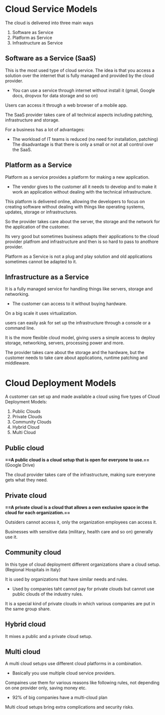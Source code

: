 # Cloud Service Models
The cloud is delivered into three main ways
1. Software as Service
2. Platform as Service
3. Infrastructure as Service

## Software as a Service (SaaS)
This is the most used type of cloud service.
The idea is that you access a solution over the internet that is fully managed and provided by the cloud provider.
- You can use a service through internet without install it (gmail, Google docs, dropvox for data storage and so on)

Users can access it through a web browser of a mobile app.

The SaaS provider takes care of all technical aspects including patching, infrastructure and storage.

For a business has a lot of advantages:
- The workload of IT teams is reduced (no need for installation, patching)
The disadvantage is that there is only a small or not at all control over the SaaS.


## Platform as a Service
Platform as a service provides a platform for making a new application.
- The vendor gives to the customer all it needs to develop and to make it work an application without dealing with the technical infrastructure.

This platform is delivered online, allowing the developers to focus on creating software without dealing with things like operating systems, updates, storage or infrastructures.

So the provider takes care about the server, the storage and the network for the application of the customer.

Its very good but sometimes business adapts their applications to the cloud provider platfrom and infrastructure and then is so hard to pass to anothore provider.

Platform as a Service is not a plug and play solution and old applications sometimes cannot be adapted to it.



## Infrastructure as a Service
It is a fully managed service for handling things like servers, storage and networking.
- The customer can access to it without buying hardware.

On a big scale it uses virtualization.

users can easily ask for set up the infrastructure through a console or a command line.

It is the more flexible cloud model, giving users a simple access to deploy storage, networking, servers, processing power and more.

The provider takes care about the storage and the hardware, but the customer needs to take care about applications, runtime patching and middleware.



# Cloud Deployment Models
A customer can set up and made available a cloud using five types of Cloud Deployment Models:
1. Public Clouds
2. Private Clouds
3. Community Clouds
4. Hybrid Cloud
5. Multi Cloud

## Public cloud
**==A public cloud is a cloud setup that is open for everyone to use.==** (Google Drive)

The cloud provider takes care of the infrastructure, making sure everyone gets what they need.


## Private cloud
**==A private cloud is a cloud that allows a own exclusive space in the cloud for each organization.==**

Outsiders cannot access it, only the organization employees can access it.

Businesses with sensitive data (military, health care and so on) generally use it.


## Community cloud
In this type of cloud deployment different organizations share a cloud setup. (Regional Hospitals in Italy)

It is used by organizations that have similar needs and rules.
- Used by companies taht cannot pay for private clouds but cannot use public clouds of the industry rules.

It is a special kind of private clouds in which various companies are put in the same group share.


## Hybrid cloud
It mixes a public and a private cloud setup.

## Multi cloud
A multi cloud setups use different cloud platforms in a combination. 
- Basically you use multiple cloud service providers.

Compaines use them for various reasons like following rules, not depending on one provider only, saving money etc.
- 92% of big companies have a multi-cloud plan

Multi cloud setups bring extra complications and security risks.

